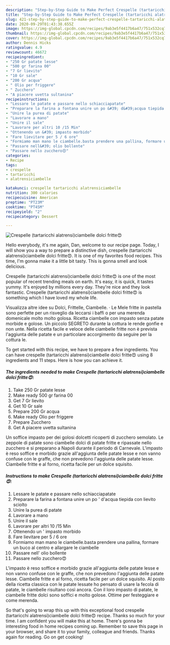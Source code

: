 ```yaml
---
description: "Step-by-Step Guide to Make Perfect Crespelle (tartaricchi alatrensi)ciambelle dolci fritte😍"
title: "Step-by-Step Guide to Make Perfect Crespelle (tartaricchi alatrensi)ciambelle dolci fritte😍"
slug: 421-step-by-step-guide-to-make-perfect-crespelle-tartaricchi-alatrensiciambelle-dolci-fritte
date: 2020-09-29T01:43:38.655Z
image: https://img-global.cpcdn.com/recipes/9ab3e5f4417b6a47/751x532cq70/crespelle-tartaricchi-alatrensiciambelle-dolci-fritte😍-recipe-main-photo.jpg
thumbnail: https://img-global.cpcdn.com/recipes/9ab3e5f4417b6a47/751x532cq70/crespelle-tartaricchi-alatrensiciambelle-dolci-fritte😍-recipe-main-photo.jpg
cover: https://img-global.cpcdn.com/recipes/9ab3e5f4417b6a47/751x532cq70/crespelle-tartaricchi-alatrensiciambelle-dolci-fritte😍-recipe-main-photo.jpg
author: Dennis Hicks
ratingvalue: 4.9
reviewcount: 46672
recipeingredient:
- "250 Gr patate lesse"
- "500 gr farina 00"
- "7 Gr lievito"
- "10 Gr sale"
- "200 Gr acqua"
- " Olio per friggere"
- " Zucchero"
- "A piacere uvetta sultanina"
recipeinstructions:
- "Lessare le patate e passare nello schiacciapatate"
- "Preparare la farina a fontana unire un po &#39; d&#39;acqua tiepida con lievito sciolto"
- "Unire la purea di patate"
- "Lavorare a mano"
- "Unire il sale"
- "Lavorare per altri 10 /15 Min"
- "Ottenendo un &#39; impasto morbido"
- "Fare lievitare per 5 / 6 ore"
- "Formiamo man mano le ciambelle.basta prendere una pallina, formare un buco al centro e allargare le ciambelle"
- "Passare nell&#39; olio bollente"
- "Passare nello zucchero😍"
categories:
- Recipe
tags:
- crespelle
- tartaricchi
- alatrensiciambelle

katakunci: crespelle tartaricchi alatrensiciambelle 
nutrition: 300 calories
recipecuisine: American
preptime: "PT23M"
cooktime: "PT45M"
recipeyield: "2"
recipecategory: Dessert

---
```



![Crespelle (tartaricchi alatrensi)ciambelle dolci fritte😍](https://img-global.cpcdn.com/recipes/9ab3e5f4417b6a47/751x532cq70/crespelle-tartaricchi-alatrensiciambelle-dolci-fritte😍-recipe-main-photo.jpg)

Hello everybody, it's me again, Dan, welcome to our recipe page. Today, I will show you a way to prepare a distinctive dish, crespelle (tartaricchi alatrensi)ciambelle dolci fritte😍. It is one of my favorites food recipes. This time, I'm gonna make it a little bit tasty. This is gonna smell and look delicious.

Crespelle (tartaricchi alatrensi)ciambelle dolci fritte😍 is one of the most popular of recent trending meals on earth. It's easy, it is quick, it tastes yummy. It's enjoyed by millions every day. They're nice and they look fantastic. Crespelle (tartaricchi alatrensi)ciambelle dolci fritte😍 is something which I have loved my whole life.

Visualizza altre idee su Dolci, Frittelle, Ciambelle. · Le Mele fritte in pastella sono perfette per un risveglio da leccarsi i baffi o per una merenda domenicale molto molto golosa. Ricetta ciambelle con impasto senza patate morbide e golose. Un piccolo SEGRETO durante la cottura le rende gonfie e non unte. Nella ricetta facile e veloce delle ciambelle fritte non è prevista l&#39;aggiunta delle patate e un particolare accorgimento da seguire per la cottura le.


To get started with this recipe, we have to prepare a few ingredients. You can have crespelle (tartaricchi alatrensi)ciambelle dolci fritte😍 using 8 ingredients and 11 steps. Here is how you can achieve it.

<!--inarticleads1-->

##### The ingredients needed to make Crespelle (tartaricchi alatrensi)ciambelle dolci fritte😍:

1. Take 250 Gr patate lesse
1. Make ready 500 gr farina 00
1. Get 7 Gr lievito
1. Get 10 Gr sale
1. Prepare 200 Gr acqua
1. Make ready  Olio per friggere
1. Prepare  Zucchero
1. Get A piacere uvetta sultanina


Un soffice impasto per dei golosi dolcetti ricoperti di zucchero semolato. Le zeppole di patate sono ciambelle dolci di patate fritte e ripassate nello zucchero e si preparano a Napoli durante il periodo di Carnevale. L&#39;impasto è reso soffice e morbido grazie all&#39;aggiunta delle patate lesse e non vanno confuse con le graffe, che non prevedono l&#39;aggiunta delle patate lesse. Ciambelle fritte e al forno, ricetta facile per un dolce squisito. 

<!--inarticleads2-->

##### Instructions to make Crespelle (tartaricchi alatrensi)ciambelle dolci fritte😍:

1. Lessare le patate e passare nello schiacciapatate
1. Preparare la farina a fontana unire un po &#39; d&#39;acqua tiepida con lievito sciolto
1. Unire la purea di patate
1. Lavorare a mano
1. Unire il sale
1. Lavorare per altri 10 /15 Min
1. Ottenendo un &#39; impasto morbido
1. Fare lievitare per 5 / 6 ore
1. Formiamo man mano le ciambelle.basta prendere una pallina, formare un buco al centro e allargare le ciambelle
1. Passare nell&#39; olio bollente
1. Passare nello zucchero😍


L&#39;impasto è reso soffice e morbido grazie all&#39;aggiunta delle patate lesse e non vanno confuse con le graffe, che non prevedono l&#39;aggiunta delle patate lesse. Ciambelle fritte e al forno, ricetta facile per un dolce squisito. Al posto della ricetta classica con le patate lessate ho pensato di usare la fecola di patate, le ciambelle risultano così ancora. Con il loro impasto di patate, le ciambelle fritte dolci sono soffici e molto golose. Ottime per festeggiare e come merenda. 

So that's going to wrap this up with this exceptional food crespelle (tartaricchi alatrensi)ciambelle dolci fritte😍 recipe. Thanks so much for your time. I am confident you will make this at home. There's gonna be interesting food in home recipes coming up. Remember to save this page in your browser, and share it to your family, colleague and friends. Thanks again for reading. Go on get cooking!
